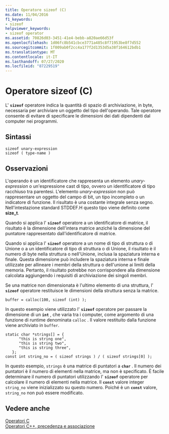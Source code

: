```yaml
---
title: Operatore sizeof (C)
ms.date: 11/04/2016
f1_keywords:
- sizeof
helpviewer_keywords:
- sizeof operator
ms.assetid: 70826d03-3451-41e4-bebb-a820ae66d53f
ms.openlocfilehash: 1d06fc8b541cbce3771a485c8f71953be8f7d552
ms.sourcegitcommit: 1f009ab0f2cc4a177f2d1353d5a38f164612bdb1
ms.translationtype: MT
ms.contentlocale: it-IT
ms.lasthandoff: 07/27/2020
ms.locfileid: "87229519"
---
```

# <a name="sizeof-operator-c"></a>Operatore sizeof (C)

L' **`sizeof`** operatore indica la quantità di spazio di archiviazione, in byte, necessaria per archiviare un oggetto del tipo dell'operando. Tale operatore consente di evitare di specificare le dimensioni dei dati dipendenti dal computer nei programmi.

## <a name="syntax"></a>Sintassi

```
sizeof unary-expression
sizeof ( type-name )
```

## <a name="remarks"></a>Osservazioni

L'operando è un identificatore che rappresenta un elemento *unary-expression* o un'espressione cast di tipo, ovvero un identificatore di tipo racchiuso tra parentesi. L'elemento *unary-expression* non può rappresentare un oggetto del campo di bit, un tipo incompleto o un indicatore di funzione. Il risultato è una costante integrale senza segno. Nell'intestazione standard STDDEF.H questo tipo viene definito come **size_t**.

Quando si applica l' **`sizeof`** operatore a un identificatore di matrice, il risultato è la dimensione dell'intera matrice anziché la dimensione del puntatore rappresentato dall'identificatore di matrice.

Quando si applica l' **`sizeof`** operatore a un nome di tipo di struttura o di Unione o a un identificatore di tipo di struttura o di Unione, il risultato è il numero di byte nella struttura o nell'Unione, inclusa la spaziatura interna e finale. Questa dimensione può includere la spaziatura interna e finale utilizzate per allineare i membri della struttura o dell'unione ai limiti della memoria. Pertanto, il risultato potrebbe non corrispondere alla dimensione calcolata aggiungendo i requisiti di archiviazione dei singoli membri.

Se una matrice non dimensionata è l'ultimo elemento di una struttura, l' **`sizeof`** operatore restituisce le dimensioni della struttura senza la matrice.

```
buffer = calloc(100, sizeof (int) );
```

In questo esempio viene utilizzato l' **`sizeof`** operatore per passare la dimensione di un **`int`** , che varia tra i computer, come argomento di una funzione di runtime denominata `calloc` . Il valore restituito dalla funzione viene archiviato in `buffer`.

```
static char *strings[] = {
      "this is string one",
      "this is string two",
      "this is string three",
   };
const int string_no = ( sizeof strings ) / ( sizeof strings[0] );
```

In questo esempio, `strings` è una matrice di puntatori a **`char`** . Il numero dei puntatori è il numero di elementi nella matrice, ma non è specificato. È facile determinare il numero di puntatori utilizzando l' **`sizeof`** operatore per calcolare il numero di elementi nella matrice. Il **`const`** valore integer `string_no` viene inizializzato su questo numero. Poiché è un **`const`** valore, `string_no` non può essere modificato.

## <a name="see-also"></a>Vedere anche

[Operatori C](c-operators.md)<br/>
[Operatori C++, precedenza e associazione](../cpp/cpp-built-in-operators-precedence-and-associativity.md)
